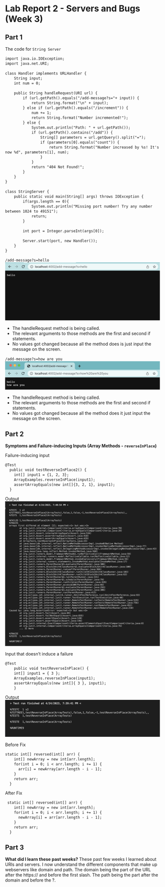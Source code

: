 # Lab Report 2 - Servers and Bugs (Week 3)

## Part 1
The code for `String Server`
```
import java.io.IOException;
import java.net.URI;

class Handler implements URLHandler {
    String input;
    int num = 0;

    public String handleRequest(URI url) {
        if (url.getPath().equals("/add-message?s="+ input)) {
            return String.format("\n" + input);
        } else if (url.getPath().equals("/increment")) {
            num += 1;
            return String.format("Number incremented!");
        } else {
            System.out.println("Path: " + url.getPath());
            if (url.getPath().contains("/add")) {
                String[] parameters = url.getQuery().split("=");
                if (parameters[0].equals("count")) {
                    return String.format("Number increased by %s! It's now %d", parameters[1], num);
                }
            }
            return "404 Not Found!";
        }
    }
}

class StringServer {
    public static void main(String[] args) throws IOException {
        if(args.length == 0){
            System.out.println("Missing port number! Try any number between 1024 to 49151");
            return;
        }

        int port = Integer.parseInt(args[0]);

        Server.start(port, new Handler());
    }
}
```

`/add-message?s=hello`
![add message hello](addMessage1.png)
* The handleRequest method is being called.
* The relevant arguments to those methods are the first and second if statements.
* No values got changed because all the method does is just input the message on the screen.

`/add-message?s=how are you`
![add message how are you](addMessage2.png)

* The handleRequest method is being called.
* The relevant arguments to those methods are the first and second if statements.
* No values got changed because all the method does it just input the message on the screen.

## Part 2
**Symptoms and Failure-inducing Inputs (Array Methods - `reverseInPlace`)**

Failure-inducing input
```
@Test
  public void testReverseInPlace2() {
    int[] input1 = {1, 2, 3};
    ArrayExamples.reverseInPlace(input1);
    assertArrayEquals(new int[]{3, 2, 1}, input1);
  }
```

Output
![failure input](failure.png)

Input that doesn’t induce a failure
```
@Test 
	public void testReverseInPlace() {
    int[] input1 = { 3 };
    ArrayExamples.reverseInPlace(input1);
    assertArrayEquals(new int[]{ 3 }, input1);
	}
```

Output
![not failure input](noFailure.png)


Before Fix
```
static int[] reversed(int[] arr) {
    int[] newArray = new int[arr.length];
    for(int i = 0; i < arr.length; i += 1) {
      arr[i] = newArray[arr.length - i - 1];
    }
    return arr;
  }
```

After Fix
```
 static int[] reversed(int[] arr) {
    int[] newArray = new int[arr.length];
    for(int i = 0; i < arr.length; i += 1) {
      newArray[i] = arr[arr.length - i - 1];
    }
    return arr;
  }
```

## Part 3
**What did I learn these past weeks?**
These past few weeks I learned about URls and servers. I now understand the different components that make up webservers like domain and path.
The domain being the part of the URL after the https:// and before the first slash. The path being the part after the domain and before the ?.
